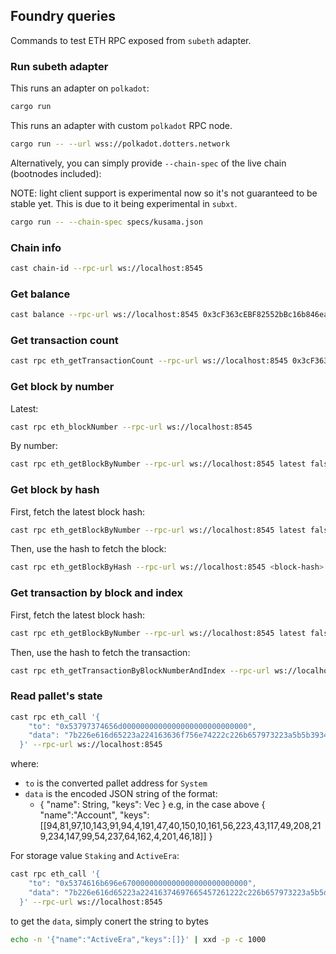 ## Foundry queries

Commands to test ETH RPC exposed from `subeth` adapter.

### Run subeth adapter

This runs an adapter on `polkadot`:

```sh 
cargo run
```

This runs an adapter with custom `polkadot` RPC node.

```sh
cargo run -- --url wss://polkadot.dotters.network
```

Alternatively, you can simply provide `--chain-spec` of the live chain (bootnodes included):

NOTE: light client support is experimental now so it's not guaranteed to be stable yet. This is due to it being experimental in `subxt`.

```sh
cargo run -- --chain-spec specs/kusama.json
```

### Chain info

```sh
cast chain-id --rpc-url ws://localhost:8545
```

### Get balance

```sh
cast balance --rpc-url ws://localhost:8545 0x3cF363cEBF82552bBc16b846eaD5fe0B416519F5
```


### Get transaction count

```sh
cast rpc eth_getTransactionCount --rpc-url ws://localhost:8545 0x3cF363cEBF82552bBc16b846eaD5fe0B416519F5 latest
```

### Get block by number

Latest:

```sh
cast rpc eth_blockNumber --rpc-url ws://localhost:8545
```

By number:

```sh
cast rpc eth_getBlockByNumber --rpc-url ws://localhost:8545 latest false
```

### Get block by hash

First, fetch the latest block hash:

```sh
cast rpc eth_getBlockByNumber --rpc-url ws://localhost:8545 latest false
```

Then, use the hash to fetch the block:

```sh
cast rpc eth_getBlockByHash --rpc-url ws://localhost:8545 <block-hash> false
```

### Get transaction by block and index

First, fetch the latest block hash:

```sh
cast rpc eth_getBlockByNumber --rpc-url ws://localhost:8545 latest false
```

Then, use the hash to fetch the transaction:

```sh
cast rpc eth_getTransactionByBlockNumberAndIndex --rpc-url ws://localhost:8545 <block-number> 0
```


### Read pallet's state

```sh
cast rpc eth_call '{
    "to": "0x53797374656d0000000000000000000000000000",
    "data": "7b226e616d65223a224163636f756e74222c226b657973223a5b5b39342c38312c39372c31302c3134332c39312c39342c342c3139312c34372c34302c3135302c31302c3136312c35362c3232332c34332c3131372c34392c3230382c3231392c3233342c3134372c39392c35342c3233372c36342c3136322c342c3230312c34362c31385d5d7d",
  }' --rpc-url ws://localhost:8545
```

where:
- `to` is the converted pallet address for `System`
- `data` is the encoded JSON string of the format:
  - {
    "name": String,
    "keys": Vec<Bytes>
    }
  e.g, in the case above
  {
    "name":"Account",
    "keys":[[94,81,97,10,143,91,94,4,191,47,40,150,10,161,56,223,43,117,49,208,219,234,147,99,54,237,64,162,4,201,46,18]]
  }

For storage value `Staking` and `ActiveEra`:


```sh
cast rpc eth_call '{
    "to": "0x5374616b696e6700000000000000000000000000",
    "data": "7b226e616d65223a22416374697665457261222c226b657973223a5b5d7d",
  }' --rpc-url ws://localhost:8545
```

to get the `data`, simply conert the string to bytes

```sh
echo -n '{"name":"ActiveEra","keys":[]}' | xxd -p -c 1000
```
